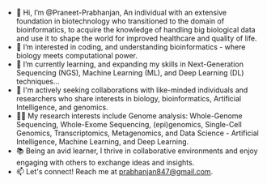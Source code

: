 - 👋 Hi, I’m @Praneet-Prabhanjan, An individual with an extensive foundation in biotechnology who transitioned to the domain of bioinformatics, to
acquire the knowledge of handling big biological data and use it to shape the world for improved healthcare and
quality of life.
- 👀 I’m interested in coding, and understanding bioinformatics - where biology meets computational power.
- 🌱 I’m currently learning, and expanding my skills in Next-Generation Sequencing (NGS), Machine Learning (ML), and Deep Learning (DL) techniques...
- 💞️ I'm actively seeking collaborations with like-minded individuals and researchers who share interests in biology, bioinformatics, Artificial Intelligence, and genomics.
- 🤖🧠 My research interests include Genome analysis: Whole-Genome Sequencing, Whole-Exome Sequencing, (epi)genomics, Single-Cell
      Genomics, Transcriptomics, Metagenomics, and Data Science - Artificial Intelligence, Machine Learning,
      and Deep Learning.
- 📚 Being an avid learner, I thrive in collaborative environments and enjoy engaging with others to exchange ideas and insights.
- 📫 Let's connect! Reach me at prabhanjan847@gmail.com.

<!---
Praneet-Prabhanjan/Praneet-Prabhanjan is a ✨ special ✨ repository because its `README.md` (this file) appears on your GitHub profile.
You can click the Preview link to take a look at your changes.
--->

